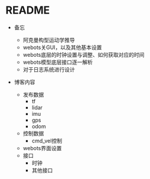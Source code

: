 # README
- 备忘
  - 阿克曼构型运动学推导
  - webots关GUI，以及其他基本设置
  - webots底层的时钟设置与调整、如何获取对应的时间
  - webots模型底层接口逐一解析
  - 对于日志系统进行设计

- 博客内容
  - 发布数据
    - tf
    - lidar
    - imu
    - gps
    - odom
  - 控制数据
    - cmd_vel控制
  - webots界面设置
  - 接口
    - 时钟
    - 其他接口